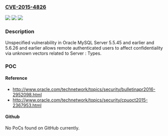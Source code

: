 ### [CVE-2015-4826](https://cve.mitre.org/cgi-bin/cvename.cgi?name=CVE-2015-4826)
![](https://img.shields.io/static/v1?label=Product&message=n%2Fa&color=blue)
![](https://img.shields.io/static/v1?label=Version&message=n%2Fa&color=blue)
![](https://img.shields.io/static/v1?label=Vulnerability&message=n%2Fa&color=brighgreen)

### Description

Unspecified vulnerability in Oracle MySQL Server 5.5.45 and earlier and 5.6.26 and earlier allows remote authenticated users to affect confidentiality via unknown vectors related to Server : Types.

### POC

#### Reference
- http://www.oracle.com/technetwork/topics/security/bulletinapr2016-2952098.html
- http://www.oracle.com/technetwork/topics/security/cpuoct2015-2367953.html

#### Github
No PoCs found on GitHub currently.

